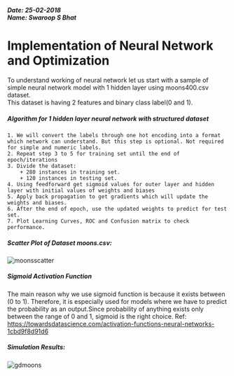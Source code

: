 <b><i>Date: 25-02-2018</i></b>   
<b><i>Name: Swaroop S Bhat</i></b>

# Implementation of Neural Network and Optimization

To understand working of neural network let us start with a sample of simple neural network model with 1 hidden layer using moons400.csv dataset.  
This dataset is having 2 features and binary class label(0 and 1).

##### Algorithm for 1 hidden layer neural network with structured dataset

    1. We will convert the labels through one hot encoding into a format which network can understand. But this step is optional. Not required for simple and numeric labels.
    2. Repeat step 3 to 5 for training set until the end of epoch/iterations
    3. Divide the dataset:
        + 280 instances in training set.
        + 120 instances in testing set.
    4. Using feedforward get sigmoid values for outer layer and hidden layer with initial values of weights and biases
    5. Apply back propagation to get gradients which will update the weights and biases.
    6. After the end of epoch, use the updated weights to predict for test set.
    7. Plot Learning Curves, ROC and Confusion matrix to check performance.

##### Scatter Plot of Dataset moons.csv:

![moonsscatter](https://user-images.githubusercontent.com/32418025/41792836-1cfe46be-7652-11e8-80e3-580edf309af4.png)

##### Sigmoid Activation Function

The main reason why we use sigmoid function is because it exists between (0 to 1). Therefore, it is especially used for models where we have to predict the probability as an output.Since probability of anything exists only between the range of 0 and 1, sigmoid is the right choice.
Ref: https://towardsdatascience.com/activation-functions-neural-networks-1cbd9f8d91d6

##### Simulation Results:

![gdmoons](https://user-images.githubusercontent.com/32418025/41792947-760521b0-7652-11e8-86c5-0c0fd386b6be.png)
